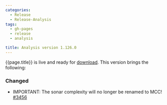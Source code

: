 ```yaml
---
categories:
  - Release
  - Release-Analysis
tags:
  - gh-pages
  - release
  - analysis

title: Analysis version 1.126.0
---
```


{{page.title}} is live and ready for [download](https://github.com/MaibornWolff/codecharta/releases/tag/ana-1.126.0).
This version brings the following:

### Changed

- IMPORTANT: The sonar complexity will no longer be renamed to MCC! [#3456](https://github.com/MaibornWolff/codecharta/pull/3606)
